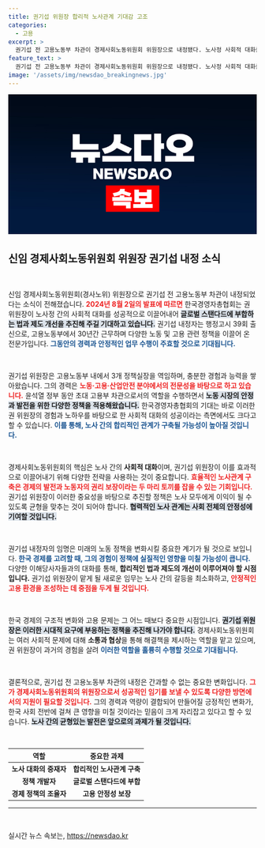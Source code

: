 ```yaml
---
title: 권기섭 위원장 합리적 노사관계 기대감 고조
categories:
  - 고용
excerpt: >
  권기섭 전 고용노동부 차관이 경제사회노동위원회 위원장으로 내정됐다. 노사정 사회적 대화를 이끌어낼 그의 역할에 기대가 모아지고 있다. 클릭해 자세한 소식을 확인하세요!
feature_text: >
  권기섭 전 고용노동부 차관이 경제사회노동위원회 위원장으로 내정됐다. 노사정 사회적 대화를 이끌어낼 그의 역할에 기대가 모아지고 있다. 클릭해 자세한 소식을 확인하세요!
image: '/assets/img/newsdao_breakingnews.jpg'
---
```


<p><img src="/assets/img/newsdao_breakingnews.jpg" alt="ranknews 속보" /></p>

<h2 data-ke-size="size26">신임 경제사회노동위원회 위원장 권기섭 내정 소식</h2>

<p data-ke-size="size16">&nbsp;</p>

<p>신임 경제사회노동위원회(경사노위) 위원장으로 권기섭 전 고용노동부 차관이 내정되었다는 소식이 전해졌습니다. <b><span style="color: #ee2323;">2024년 8월 2일의 발표에 따르면</span></b> 한국경영자총협회는 권 위원장이 노사정 간의 사회적 대화를 성공적으로 이끌어내어 <b><span style="background-color: #21538527;">글로벌 스탠다드에 부합하는 법과 제도 개선을 추진해 주길 기대하고 있습니다.</span></b> 권기섭 내정자는 행정고시 39회 출신으로, 고용노동부에서 30년간 근무하며 다양한 노동 및 고용 관련 정책을 이끌어 온 전문가입니다. <b><span style="color: #1a5490;">그동안의 경력과 안정적인 업무 수행이 주효할 것으로 기대됩니다.</span></b></p>

<p data-ke-size="size16">&nbsp;</p>

<p>권기섭 위원장은 고용노동부 내에서 3개 정책실장을 역임하며, 충분한 경험과 능력을 쌓아왔습니다. 그의 경력은 <b><span style="color: #ee2323;">노동·고용·산업안전 분야에서의 전문성을 바탕으로 하고 있습니다.</span></b> 윤석열 정부 동안 초대 고용부 차관으로서의 역할을 수행하면서 <b><span style="background-color: #21538527;">노동 시장의 안정과 발전을 위한 다양한 정책을 적용해왔습니다.</span></b> 한국경영자총협회의 기대는 바로 이러한 권 위원장의 경험과 노하우를 바탕으로 한 사회적 대화의 성공이라는 측면에서도 크다고 할 수 있습니다. <b><span style="color: #1a5490;">이를 통해, 노사 간의 합리적인 관계가 구축될 가능성이 높아질 것입니다.</span></b></p>

<p data-ke-size="size16">&nbsp;</p>

<p>경제사회노동위원회의 핵심은 노사 간의 <b>사회적 대화</b>이며, 권기섭 위원장이 이를 효과적으로 이끌어내기 위해 다양한 전략을 사용하는 것이 중요합니다. <b><span style="color: #ee2323;">효율적인 노사관계 구축은 경제의 발전과 노동자의 권리 보장이라는 두 마리 토끼를 잡을 수 있는 기회입니다.</span></b> 권기섭 위원장이 이러한 중요성을 바탕으로 추진할 정책은 노사 모두에게 이익이 될 수 있도록 균형을 맞추는 것이 되어야 합니다. <b><span style="background-color: #21538527;">협력적인 노사 관계는 사회 전체의 안정성에 기여할 것입니다.</span></b></p>

<p data-ke-size="size16">&nbsp;</p>

<p>권기섭 내정자의 임명은 미래의 노동 정책을 변화시킬 중요한 계기가 될 것으로 보입니다. <b><span style="color: #1a5490;">한국 경제를 고려할 때, 그의 경험이 정책에 실질적인 영향을 미칠 가능성이 큽니다.</span></b> 다양한 이해당사자들과의 대화를 통해, <b>합리적인 법과 제도의 개선이 이루어져야 할 시점입니다.</b> 권기섭 위원장이 맡게 될 새로운 임무는 노사 간의 갈등을 최소화하고, <b><span style="color: #ee2323;">안정적인 고용 환경을 조성하는 데 중점을 두게 될 것입니다.</span></b></p>

<p data-ke-size="size16">&nbsp;</p>

<p>한국 경제의 구조적 변화와 고용 문제는 그 어느 때보다 중요한 시점입니다. <b><span style="background-color: #21538527;">권기섭 위원장은 이러한 시대적 요구에 부응하는 정책을 추진해 나가야 합니다.</span></b> 경제사회노동위원회는 여러 사회적 문제에 대해 <b>소통과 협상</b>을 통해 해결책을 제시하는 역할을 맡고 있으며, 권 위원장이 과거의 경험을 살려 <b><span style="color: #1a5490;">이러한 역할을 훌륭히 수행할 것으로 기대됩니다.</span></b> </p>

<p data-ke-size="size16">&nbsp;</p>

<p>결론적으로, 권기섭 전 고용노동부 차관의 내정은 간과할 수 없는 중요한 변화입니다. <b><span style="color: #ee2323;">그가 경제사회노동위원회의 위원장으로서 성공적인 임기를 보낼 수 있도록 다양한 방면에서의 지원이 필요할 것입니다.</span></b> 그의 경력과 역량이 결합되어 만들어질 긍정적인 변화가, 한국 사회 전반에 걸쳐 큰 영향을 미칠 것이라는 믿음이 크게 자리잡고 있다고 할 수 있습니다. <b><span style="background-color: #21538527;">노사 간의 균형있는 발전은 앞으로의 과제가 될 것입니다.</span></b> </p>

<p data-ke-size="size16">&nbsp;</p>

<table>
    <thead>
        <tr>
            <th style="text-align: center;">역할</th>
            <th style="text-align: center;">중요한 과제</th>
        </tr>
    </thead>
    <tbody>
        <tr>
            <td style="text-align: center;"><b>노사 대화의 중재자</b></td>
            <td style="text-align: center;"><b>합리적인 노사관계 구축</b></td>
        </tr>
        <tr>
            <td style="text-align: center;"><b>정책 개발자</b></td>
            <td style="text-align: center;"><b>글로벌 스탠다드에 부합</b></td>
        </tr>
        <tr>
            <td style="text-align: center;"><b>경제 정책의 조율자</b></td>
            <td style="text-align: center;"><b>고용 안정성 보장</b></td>
        </tr>
    </tbody>
</table>

<hr>

<p data-ke-size="size16">&nbsp;</p>
실시간 뉴스 속보는, <a href="https://newsdao.kr" rel="dofollow">https://newsdao.kr</a>


